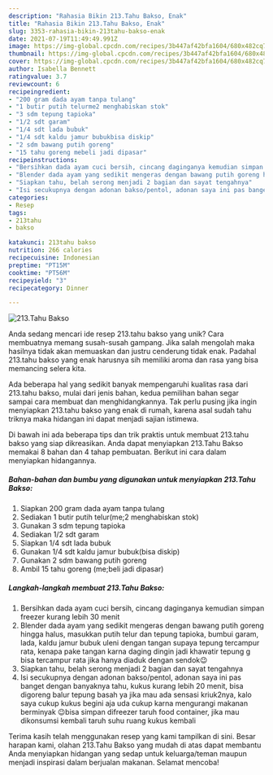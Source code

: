```yaml
---
description: "Rahasia Bikin 213.Tahu Bakso, Enak"
title: "Rahasia Bikin 213.Tahu Bakso, Enak"
slug: 3353-rahasia-bikin-213tahu-bakso-enak
date: 2021-07-19T11:49:49.991Z
image: https://img-global.cpcdn.com/recipes/3b447af42bfa1604/680x482cq70/213tahu-bakso-foto-resep-utama.jpg
thumbnail: https://img-global.cpcdn.com/recipes/3b447af42bfa1604/680x482cq70/213tahu-bakso-foto-resep-utama.jpg
cover: https://img-global.cpcdn.com/recipes/3b447af42bfa1604/680x482cq70/213tahu-bakso-foto-resep-utama.jpg
author: Isabella Bennett
ratingvalue: 3.7
reviewcount: 6
recipeingredient:
- "200 gram dada ayam tanpa tulang"
- "1 butir putih telurme2 menghabiskan stok"
- "3 sdm tepung tapioka"
- "1/2 sdt garam"
- "1/4 sdt lada bubuk"
- "1/4 sdt kaldu jamur bubukbisa diskip"
- "2 sdm bawang putih goreng"
- "15 tahu goreng mebeli jadi dipasar"
recipeinstructions:
- "Bersihkan dada ayam cuci bersih, cincang daginganya kemudian simpan freezer kurang lebih 30 menit"
- "Blender dada ayam yang sedikit mengeras dengan bawang putih goreng hingga halus, masukkan putih telur dan tepung tapioka, bumbui garam, lada, kaldu jamur bubuk uleni dengan tangan supaya tepung tercampur rata, kenapa pake tangan karna daging dingin jadi khawatir tepung g bisa tercampur rata jika hanya diaduk dengan sendok😉"
- "Siapkan tahu, belah serong menjadi 2 bagian dan sayat tengahnya"
- "Isi secukupnya dengan adonan bakso/pentol, adonan saya ini pas banget dengan banyaknya tahu, kukus kurang lebih 20 menit, bisa digoreng balur tepung basah ya jika mau ada sensasi kriuk2nya, kalo saya cukup kukus begini aja uda cukup karna mengurangi makanan berminyak 😉bisa simpan difreezer taruh food container, jika mau dikonsumsi kembali taruh suhu ruang kukus kembali"
categories:
- Resep
tags:
- 213tahu
- bakso

katakunci: 213tahu bakso 
nutrition: 266 calories
recipecuisine: Indonesian
preptime: "PT15M"
cooktime: "PT56M"
recipeyield: "3"
recipecategory: Dinner

---
```



![213.Tahu Bakso](https://img-global.cpcdn.com/recipes/3b447af42bfa1604/680x482cq70/213tahu-bakso-foto-resep-utama.jpg)

Anda sedang mencari ide resep 213.tahu bakso yang unik? Cara membuatnya memang susah-susah gampang. Jika salah mengolah maka hasilnya tidak akan memuaskan dan justru cenderung tidak enak. Padahal 213.tahu bakso yang enak harusnya sih memiliki aroma dan rasa yang bisa memancing selera kita.



Ada beberapa hal yang sedikit banyak mempengaruhi kualitas rasa dari 213.tahu bakso, mulai dari jenis bahan, kedua pemilihan bahan segar sampai cara membuat dan menghidangkannya. Tak perlu pusing jika ingin menyiapkan 213.tahu bakso yang enak di rumah, karena asal sudah tahu triknya maka hidangan ini dapat menjadi sajian istimewa.


Di bawah ini ada beberapa tips dan trik praktis untuk membuat 213.tahu bakso yang siap dikreasikan. Anda dapat menyiapkan 213.Tahu Bakso memakai 8 bahan dan 4 tahap pembuatan. Berikut ini cara dalam menyiapkan hidangannya.

<!--inarticleads1-->

##### Bahan-bahan dan bumbu yang digunakan untuk menyiapkan 213.Tahu Bakso:

1. Siapkan 200 gram dada ayam tanpa tulang
1. Sediakan 1 butir putih telur(me;2 menghabiskan stok)
1. Gunakan 3 sdm tepung tapioka
1. Sediakan 1/2 sdt garam
1. Siapkan 1/4 sdt lada bubuk
1. Gunakan 1/4 sdt kaldu jamur bubuk(bisa diskip)
1. Gunakan 2 sdm bawang putih goreng
1. Ambil 15 tahu goreng (me;beli jadi dipasar)




<!--inarticleads2-->

##### Langkah-langkah membuat 213.Tahu Bakso:

1. Bersihkan dada ayam cuci bersih, cincang daginganya kemudian simpan freezer kurang lebih 30 menit
1. Blender dada ayam yang sedikit mengeras dengan bawang putih goreng hingga halus, masukkan putih telur dan tepung tapioka, bumbui garam, lada, kaldu jamur bubuk uleni dengan tangan supaya tepung tercampur rata, kenapa pake tangan karna daging dingin jadi khawatir tepung g bisa tercampur rata jika hanya diaduk dengan sendok😉
1. Siapkan tahu, belah serong menjadi 2 bagian dan sayat tengahnya
1. Isi secukupnya dengan adonan bakso/pentol, adonan saya ini pas banget dengan banyaknya tahu, kukus kurang lebih 20 menit, bisa digoreng balur tepung basah ya jika mau ada sensasi kriuk2nya, kalo saya cukup kukus begini aja uda cukup karna mengurangi makanan berminyak 😉bisa simpan difreezer taruh food container, jika mau dikonsumsi kembali taruh suhu ruang kukus kembali




Terima kasih telah menggunakan resep yang kami tampilkan di sini. Besar harapan kami, olahan 213.Tahu Bakso yang mudah di atas dapat membantu Anda menyiapkan hidangan yang sedap untuk keluarga/teman maupun menjadi inspirasi dalam berjualan makanan. Selamat mencoba!
